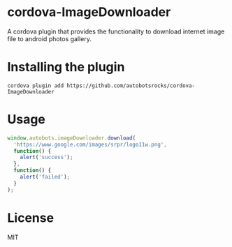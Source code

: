 # cordova-ImageDownloader
A cordova plugin that provides the functionality to download internet image file to android photos gallery.

# Installing the plugin

```shell
cordova plugin add https://github.com/autobotsrocks/cordova-ImageDownloader
```

# Usage

```javascript
window.autobots.imageDownloader.download(
  'https://www.google.com/images/srpr/logo11w.png',
  function() {
    alert('success');
  },
  function() {
    alert('failed');
  }
);
```

# License

MIT